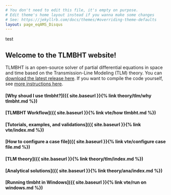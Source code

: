 ```yaml
---
# You don't need to edit this file, it's empty on purpose.
# Edit theme's home layout instead if you wanna make some changes
# See: https://jekyllrb.com/docs/themes/#overriding-theme-defaults
layout: page_eqAMS_Disqus
---
```


 test

## Welcome to the TLMBHT website!

TLMBHT is an open-source solver of partial differential equations in space and time based on the Transmission-Line Modeling (TLM) theory. You can [download the latest release here](https://github.com/hugomilan/tlmbht/releases). If you want to compile the code yourself, see [more instructions here](https://github.com/hugomilan/tlmbht/blob/master/README.md).

#### [Why shoud I use tlmbht?]({{ site.baseurl }}{% link theory/tlm/why tlmbht.md %})

#### [TLMBHT Workflow]({{ site.baseurl }}{% link vte/how tlmbht.md %})

#### [Tutorials, examples, and validations]({{ site.baseurl }}{% link vte/index.md %})

#### [How to configure a case file]({{ site.baseurl }}{% link vte/configure case file.md %})

#### [TLM theory]({{ site.baseurl }}{% link theory/tlm/index.md %})

#### [Analytical solutions]({{ site.baseurl }}{% link theory/ana/index.md %})

#### [Running tlmbht in Windows]({{ site.baseurl }}{% link vte/run on windows.md %})
